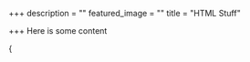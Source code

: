 +++
description = ""
featured_image = ""
title = "HTML Stuff"

+++
Here is some content

{ <script>console.log("test") }